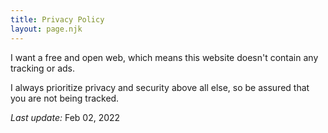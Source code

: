 ```yaml
---
title: Privacy Policy
layout: page.njk
---
```


I want a free and open web, which means this website doesn't contain any tracking or ads.

I always prioritize privacy and security above all else, so be assured that you are not being tracked.

_Last update:_ Feb 02, 2022

